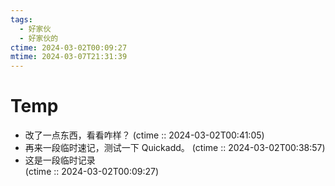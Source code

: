 ```yaml
---
tags:
  - 好家伙
  - 好家伙的
ctime: 2024-03-02T00:09:27
mtime: 2024-03-07T21:31:39
---
```


# Temp

- 改了一点东西，看看咋样？ (ctime :: 2024-03-02T00:41:05)
- 再来一段临时速记，测试一下 Quickadd。 (ctime :: 2024-03-02T00:38:57)
- 这是一段临时记录  
  (ctime :: 2024-03-02T00:09:27)